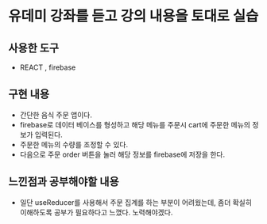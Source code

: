# 유데미 강좌를 듣고 강의 내용을 토대로 실습

## 사용한 도구
- REACT , firebase

## 구현 내용
- 간단한 음식 주문 앱이다. 
- firebase로 데이터 베이스를 형성하고 해당 메뉴를 주문시 cart에 주문한 메뉴의 정보가 입력된다. 
- 주문한 메뉴의 수량를 조정할 수 있다.
- 다음으로 주문 order 버튼을 눌러 해당 정보를 firebase에 저장을 한다. 

## 느낀점과 공부해야할 내용
- 일단 useReducer를 사용해서 주문 집계를 하는 부분이 어려웠는데, 좀더 확실히 이해하도록 공부가 필요하다고 느꼈다. 노력해야겠다.


